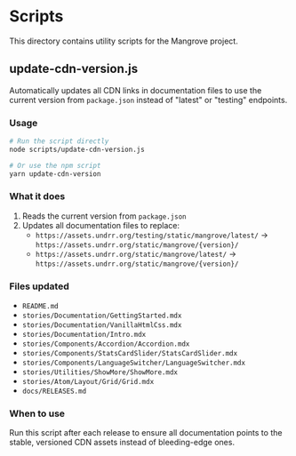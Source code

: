 # Scripts

This directory contains utility scripts for the Mangrove project.

## update-cdn-version.js

Automatically updates all CDN links in documentation files to use the current version from `package.json` instead of "latest" or "testing" endpoints.

### Usage

```bash
# Run the script directly
node scripts/update-cdn-version.js

# Or use the npm script
yarn update-cdn-version
```

### What it does

1. Reads the current version from `package.json`
2. Updates all documentation files to replace:
   - `https://assets.undrr.org/testing/static/mangrove/latest/` → `https://assets.undrr.org/static/mangrove/{version}/`
   - `https://assets.undrr.org/static/mangrove/latest/` → `https://assets.undrr.org/static/mangrove/{version}/`

### Files updated

- `README.md`
- `stories/Documentation/GettingStarted.mdx`
- `stories/Documentation/VanillaHtmlCss.mdx`
- `stories/Documentation/Intro.mdx`
- `stories/Components/Accordion/Accordion.mdx`
- `stories/Components/StatsCardSlider/StatsCardSlider.mdx`
- `stories/Components/LanguageSwitcher/LanguageSwitcher.mdx`
- `stories/Utilities/ShowMore/ShowMore.mdx`
- `stories/Atom/Layout/Grid/Grid.mdx`
- `docs/RELEASES.md`

### When to use

Run this script after each release to ensure all documentation points to the stable, versioned CDN assets instead of bleeding-edge ones. 
